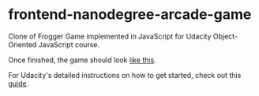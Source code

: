 frontend-nanodegree-arcade-game
===============================

Clone of Frogger Game implemented in JavaScript for Udacity Object-Oriented JavaScript course.

Once finished, the game should look [like this](https://youtu.be/SxeHV1kt7iU).

For Udacity's detailed instructions on how to get started, check out this [guide](https://docs.google.com/document/d/1v01aScPjSWCCWQLIpFqvg3-vXLH2e8_SZQKC8jNO0Dc/pub?embedded=true).
